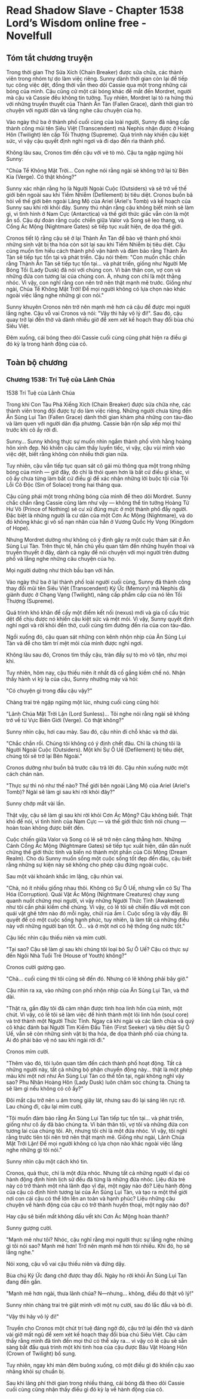 # Read Shadow Slave - Chapter 1538 Lord’s Wisdom online free - Novelfull

## Tóm tắt chương truyện

Trong thời gian Thợ Sửa Xích (Chain Breaker) được sửa chữa, các thành viên trong nhóm tự do làm việc riêng. Sunny dành thời gian còn lại để tiếp tục công việc dệt, đồng thời vẫn theo dõi Cassie qua một trong những cái bóng của mình. Cậu cũng cử một cái bóng khác để mắt đến Mordret, người mà cậu và Cassie đều không tin tưởng. Tuy nhiên, Mordret lại tỏ ra hứng thú với những truyền thuyết của Thành Ân Tàn (Fallen Grace), dành thời gian trò chuyện với người dân và lắng nghe câu chuyện của họ.

Vào ngày thứ ba ở thành phố cuối cùng của loài người, Sunny đã nâng cấp thành công mũi tên Siêu Việt (Transcendent) mà Nephis nhận được ở Hoàng Hôn (Twilight) lên cấp Tối Thượng (Supreme). Quá trình này khiến cậu kiệt sức, vì vậy cậu quyết định nghỉ ngơi và đi dạo đến rìa thành phố.

Không lâu sau, Cronos tìm đến cậu với vẻ tò mò. Cậu ta ngập ngừng hỏi Sunny:

"Chúa Tể Không Mặt Trời... Con nghe nói rằng ngài sẽ không trở lại từ Bên Kia (Verge). Có thật không?"

Sunny xác nhận rằng họ là Người Ngoài Cuộc (Outsiders) và sẽ trở về thế giới bên ngoài sau khi Tiềm Nhiễm (Defilement) bị tiêu diệt. Cronos buồn bã hỏi về thế giới bên ngoài Lăng Mộ của Ariel (Ariel's Tomb) và kế hoạch của Sunny sau khi rời khỏi đây. Sunny thú nhận rằng cậu không biết mình sẽ làm gì, vì tình hình ở Nam Cực (Antarctica) và thế giới thức giấc vẫn còn là một ẩn số. Cậu dự đoán rằng cuộc chiến giữa Valor và Song sẽ leo thang, và Cổng Ác Mộng (Nightmare Gates) sẽ tiếp tục xuất hiện, đe dọa thế giới.

Cronos tiết lộ rằng cậu sẽ ở lại Thành Ân Tàn để bảo vệ thành phố khỏi những sinh vật bị tha hóa còn sót lại sau khi Tiềm Nhiễm bị tiêu diệt. Cậu cũng muốn tìm hiểu cách thành phố vận hành và đảm bảo rằng Thành Ân Tàn sẽ tiếp tục tồn tại và phát triển. Cậu nói thêm: "Con muốn chắc chắn rằng Thành Ân Tàn sẽ tiếp tục tồn tại... và phát triển, giống như Người Mẹ Bóng Tối (Lady Dusk) đã nói với chúng con. Vì bản thân con, vợ con và những đứa con tương lai của chúng con. À, nhưng con chỉ là một thằng nhóc. Vì vậy, con nghĩ rằng con nên trở nên thật mạnh mẽ trước. Giống như ngài, Chúa Tể Không Mặt Trời! Để mọi người không có lựa chọn nào khác ngoài việc lắng nghe những gì con nói."

Sunny khuyên Cronos nên trở nên mạnh mẽ hơn cả cậu để được mọi người lắng nghe. Cậu vỗ vai Cronos và nói: "Vậy thì hãy vô lý đi!". Sau đó, cậu quay trở lại đền thờ và dành nhiều giờ để xem xét kế hoạch thay đổi bùa chú Siêu Việt.

Đêm xuống, cái bóng theo dõi Cassie cuối cùng cũng phát hiện ra điều gì đó kỳ lạ trong hành động của cô.

## Toàn bộ chương

### Chương 1538: Trí Tuệ của Lãnh Chúa

1538 Trí Tuệ của Lãnh Chúa

Trong khi Con Tàu Phá Xiềng Xích (Chain Breaker) được sửa chữa nhẹ, các thành viên trong đội được tự do làm việc riêng. Những người chưa từng đến Ân Sủng Lụi Tàn (Fallen Grace) dành thời gian khám phá những con tàu-đảo và làm quen với người dân địa phương. Cassie bận rộn sắp xếp mọi thứ trước khi cô ấy rời đi.

Sunny… Sunny không thực sự muốn nhìn ngắm thành phố vĩnh hằng hoàng hôn xinh đẹp. Nó khiến cậu cảm thấy luyến tiếc, vì vậy, cậu vùi mình vào việc dệt, biết rằng không còn nhiều thời gian nữa.

Tuy nhiên, cậu vẫn tiếp tục quan sát cô gái mù thông qua một trong những bóng của mình — giờ đây, đó chỉ là thói quen hơn là bất cứ điều gì khác, vì cô ấy chưa từng làm bất cứ điều gì để xác nhận những lời buộc tội của Tội Lỗi Cô Độc (Sin of Solace) trong hai tháng qua.

Cậu cũng phái một trong những bóng của mình để theo dõi Mordret. Sunny chắc chắn rằng Cassie cũng làm như vậy — không thể tin tưởng Hoàng Tử Hư Vô (Prince of Nothing) sẽ cư xử đúng mực ở một thành phố đầy người. Đặc biệt là những người là cư dân của một Cơn Ác Mộng (Nightmare), và do đó không khác gì vô số nạn nhân của hắn ở Vương Quốc Hy Vọng (Kingdom of Hope).

Nhưng Mordret dường như không có ý định gây ra một cuộc thảm sát ở Ân Sủng Lụi Tàn. Trên thực tế, hắn chủ yếu quan tâm đến những huyền thoại và truyền thuyết ở đây, dành cả ngày để nói chuyện với mọi người trên đường phố và lắng nghe những câu chuyện của họ.

Mọi người dường như thích bầu bạn với hắn.

Vào ngày thứ ba ở lại thành phố loài người cuối cùng, Sunny đã thành công thay đổi mũi tên Siêu Việt (Transcendent) Ký Ức (Memory) mà Nephis đã giành được ở Chạng Vạng (Twilight), nâng cấp phẩm cấp của nó lên Tối Thượng (Supreme).

Quá trình khó khăn để cấy một điểm kết nối (nexus) mới và gia cố cấu trúc dệt để chịu được nó khiến cậu kiệt sức và mệt mỏi. Vì vậy, Sunny quyết định nghỉ ngơi và rời khỏi đền thờ, cuối cùng tìm đường đến rìa của con tàu-đảo.

Ngồi xuống đó, cậu quan sát những con kênh nhộn nhịp của Ân Sủng Lụi Tàn và để cho tâm trí mệt mỏi của mình được nghỉ ngơi.

Không lâu sau đó, Cronos tìm thấy cậu, tràn đầy sự tò mò vô tận, như mọi khi.

Tuy nhiên, hôm nay, cậu thiếu niên ít nhất đã cố gắng kiềm chế nó. Nhận thấy hành vi kỳ lạ của cậu, Sunny nhướng mày và hỏi:

"Có chuyện gì trong đầu cậu vậy?"

Chàng trai trẻ ngập ngừng một lúc, nhưng cuối cùng cũng hỏi:

"Lãnh Chúa Mặt Trời Lặn (Lord Sunless)… Tôi nghe nói rằng ngài sẽ không trở về từ Vực Biên Giới (Verge). Có thật không?"

Sunny nhìn cậu, hơi cau mày. Sau đó, cậu nhìn đi chỗ khác và thở dài.

"Chắc chắn rồi. Chúng tôi không có ý định chết đâu. Chỉ là chúng tôi là Người Ngoài Cuộc (Outsiders). Một khi Sự Ô Uế (Defilement) bị tiêu diệt, chúng tôi sẽ trở lại Bên Ngoài."

Cronos dường như buồn bã trước câu trả lời đó. Cậu nhìn xuống nước một cách chán nản.

"Thực sự thì nó như thế nào? Thế giới bên ngoài Lăng Mộ của Ariel (Ariel's Tomb)? Ngài sẽ làm gì sau khi rời khỏi đây?"

Sunny chớp mắt vài lần.

Thật vậy, cậu sẽ làm gì sau khi rời khỏi Cơn Ác Mộng? Cậu không biết. Thật khó để nói, vì tình hình của Nam Cực — và thế giới thức tỉnh nói chung — hoàn toàn không được biết đến.

Cuộc chiến giữa Valor và Song có lẽ sẽ trở nên căng thẳng hơn. Những Cánh Cổng Ác Mộng (Nightmare Gates) sẽ tiếp tục xuất hiện, dần dần nuốt chửng thế giới thức tỉnh và biến nó thành một phần của Cõi Mộng (Dream Realm). Cho dù Sunny muốn sống một cuộc sống tốt đẹp đến đâu, cậu biết rằng những sự kiện này sẽ không cho phép cậu đứng ngoài cuộc.

Sau một vài khoảnh khắc im lặng, cậu nhún vai.

"Chà, nó ít nhiều giống nhau thôi. Không có Sự Ô Uế, nhưng vẫn có Sự Tha Hóa (Corruption). Quái Vật Ác Mộng (Nightmare Creatures) chạy xung quanh nuốt chửng mọi người, vì vậy những Người Thức Tỉnh (Awakened) như tôi cần phải kiềm chế chúng. Vì vậy, có lẽ tôi sẽ chiến đấu với một con quái vật ghê tởm nào đó mỗi ngày, chửi rủa ầm ĩ. Cuộc sống là vậy đấy. Bí quyết để có một cuộc sống hạnh phúc, tuy nhiên, là làm tất cả những điều này với những người bạn tốt. Ồ... và ở một nơi có hệ thống ống nước tốt."

Cậu liếc nhìn cậu thiếu niên và mỉm cười.

"Tại sao? Cậu sẽ làm gì sau khi chúng tôi loại bỏ Sự Ô Uế? Cậu có thực sự đến Ngôi Nhà Tuổi Trẻ (House of Youth) không?"

Cronos cười gượng gạo.

"Chà… cuối cùng thì tôi cũng sẽ đến đó. Nhưng có lẽ không phải bây giờ."

Cậu nhìn ra xa, vào những con phố nhộn nhịp của Ân Sủng Lụi Tàn, và thở dài.

"Thật ra, gần đây tôi đã cảm nhận được tinh hoa linh hồn của mình, một chút. Vì vậy, có lẽ tôi sẽ làm việc để hình thành một lõi linh hồn (soul core) và trở thành một Người Thức Tỉnh. Ngay cả khi ngài và các lãnh chúa và quý cô khác đánh bại Người Tìm Kiếm Đầu Tiên (First Seeker) và tiêu diệt Sự Ô Uế, vẫn sẽ còn những sinh vật bị tha hóa, đe dọa thành phố của chúng ta. Ai đó phải bảo vệ nó sau khi ngài rời đi."

Cronos mỉm cười.

"Thêm vào đó, tôi luôn quan tâm đến cách thành phố hoạt động. Tất cả những người này, tất cả những bộ phận chuyển động này… thật là một phép màu khi một nơi như Ân Sủng Lụi Tàn có thể tồn tại, ngài không nghĩ vậy sao? Phu Nhân Hoàng Hôn (Lady Dusk) luôn chăm sóc chúng ta. Chúng ta sẽ làm gì nếu không có cô ấy?"

Đôi mắt cậu trở nên u ám trong giây lát, nhưng sau đó lại sáng lên rực rỡ. Lau chúng đi, cậu lại mỉm cười.

"Tôi muốn đảm bảo rằng Ân Sủng Lụi Tàn tiếp tục tồn tại… và phát triển, giống như cô ấy đã bảo chúng ta. Vì bản thân tôi, vợ tôi và những đứa con tương lai của chúng tôi. Ah, nhưng tôi chỉ là một đứa nhóc. Vì vậy, tôi nghĩ rằng trước tiên tôi nên trở nên thật mạnh mẽ. Giống như ngài, Lãnh Chúa Mặt Trời Lặn! Để mọi người không có lựa chọn nào khác ngoài việc lắng nghe những gì tôi nói."

Sunny nhìn cậu một cách khó tin.

Cronos, quả thực, chỉ là một đứa nhóc. Nhưng tất cả những người vĩ đại có hành động định hình lịch sử đều đã từng là những đứa nhóc. Liệu đứa trẻ này có trở thành một nhà lãnh đạo vĩ đại, một ngày nào đó? Liệu hành động của cậu có định hình tương lai của Ân Sủng Lụi Tàn, và tạo ra một thế giới nơi con cái cậu có thể lớn lên an toàn và hạnh phúc? Liệu những câu chuyện về hành động của cậu có trở thành huyền thoại, một ngày nào đó?

Hay cậu sẽ biến mất không dấu vết khi Cơn Ác Mộng hoàn thành?

Sunny gượng cười.

"Mạnh mẽ như tôi? Nhóc, cậu nghĩ rằng mọi người thực sự lắng nghe những gì tôi nói sao? Mạnh mẽ hơn! Trở nên mạnh mẽ hơn tôi nhiều. Khi đó, họ sẽ lắng nghe."

Nói xong, cậu vỗ vai cậu thiếu niên và đứng dậy.

Bùa chú Ký Ức đang chờ được thay đổi. Ngày họ rời khỏi Ân Sủng Lụi Tàn đang đến gần.

"Mạnh mẽ hơn ngài, thưa lãnh chúa? N—nhưng... không, điều đó thật vô lý!"

Sunny nhìn chàng trai trẻ giật mình với một nụ cười, sau đó lắc đầu và bỏ đi.

"Vậy thì hãy vô lý đi!"

Truyền cho Cronos một chút trí tuệ đáng ngờ đó, cậu trở lại đền thờ và dành vài giờ mất ngủ để xem xét kế hoạch thay đổi bùa chú Siêu Việt. Cậu cảm thấy rằng mình đã tính đến mọi thứ có thể xảy ra… vì vậy có lẽ cậu sẽ sẵn sàng bắt đầu quá trình một khi tinh hoa của cậu được Báu Vật Hoàng Hôn (Crown of Twilight) bổ sung.

Tuy nhiên, ngay khi màn đêm buông xuống, có một điều gì đó khiến cậu xao nhãng khỏi sự chuẩn bị.

Sau khi lãng phí thời gian trong nhiều tháng, cái bóng đã theo dõi Cassie cuối cùng cũng nhận thấy điều gì đó kỳ lạ về hành động của cô.